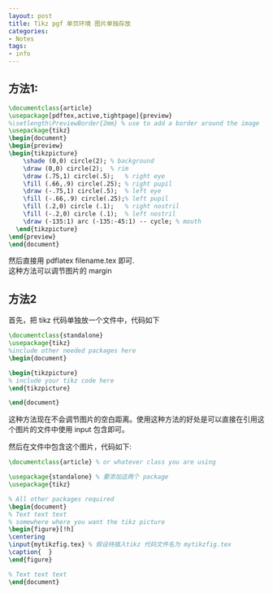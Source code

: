 ```yaml
---
layout: post
title: Tikz pgf 单页环境 图片单独存放
categories:
- Notes
tags:
- info
---
```


## 方法1:
```latex
\documentclass{article}
\usepackage[pdftex,active,tightpage]{preview}
%\setlength\PreviewBorder{2mm} % use to add a border around the image
\usepackage{tikz}
\begin{document}
\begin{preview}
\begin{tikzpicture}
    \shade (0,0) circle(2); % background
    \draw (0,0) circle(2);  % rim
    \draw (.75,1) circle(.5);   % right eye
    \fill (.66,.9) circle(.25); % right pupil
    \draw (-.75,1) circle(.5);  % left eye
    \fill (-.66,.9) circle(.25);% left pupil
    \fill (.2,0) circle (.1);   % right nostril
    \fill (-.2,0) circle (.1);  % left nostril
    \draw (-135:1) arc (-135:-45:1) -- cycle; % mouth
  \end{tikzpicture}
\end{preview}
\end{document}
```
然后直接用 pdflatex filename.tex 即可.  
这种方法可以调节图片的 margin

## 方法2
首先，把 tikz 代码单独放一个文件中，代码如下
```latex
\documentclass{standalone}
\usepackage{tikz} 
%include other needed packages here   
\begin{document}

\begin{tikzpicture}
% include your tikz code here
\end{tikzpicture}

\end{document}
```
这种方法现在不会调节图片的空白距离。使用这种方法的好处是可以直接在引用这个图片的文件中使用 input 包含即可。

然后在文件中包含这个图片，代码如下:
```latex
\documentclass{article} % or whatever class you are using

\usepackage{standalone} % 要添加这两个 package
\usepackage{tikz}

% All other packages required
\begin{document}
% Text text text
% somewhere where you want the tikz picture
\begin{figure}[!h]
\centering
\input{mytikzfig.tex} % 假设待插入tikz 代码文件名为 mytikzfig.tex
\caption{  }
\end{figure}

% Text text text
\end{document}
```




